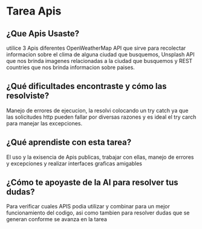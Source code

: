 # Tarea Apis
## ¿Que Apis Usaste?
utilice 3 Apis diferentes OpenWeatherMap API que sirve para recolectar informacion sobre el clima de alguna ciudad que busquemos, Unsplash API que nos brinda imagenes relacionadas a la ciudad que busquemos y REST countries que nos brinda informacion sobre paises.

## ¿Qué dificultades encontraste y cómo las resolviste?
Manejo de errores de ejecucion, la resolvi colocando un try catch ya que las solicitudes http pueden fallar por diversas razones y es ideal el try carch para manejar las excepciones.

## ¿Qué aprendiste con esta tarea?
El uso y la exisencia de Apis publicas, trabajar con ellas, manejo de errores y excepciones y realizar interfaces graficas amigables 

## ¿Cómo te apoyaste de la AI para resolver tus dudas?
Para verificar cuales APIS podia utilizar y combinar para un mejor funcionamiento del codigo, asi como tambien para resolver dudas que se generan conforme se avanza en la tarea 
